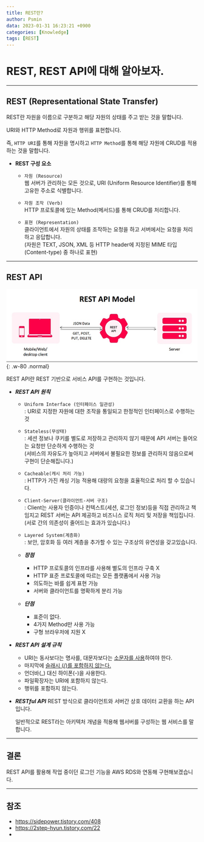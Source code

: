 ```yaml
---
title: REST란?
author: Psmin
data: 2023-01-31 16:23:21 +0900
categories: [Knowledge]
tags: [REST]
---
```


# REST, REST API에 대해 알아보자.

---

## REST (Representational State Transfer)

REST란 자원을 이름으로 구분하고 해당 자원의 상태를 주고 받는 것을 말합니다.

URI와 HTTP Method로 자원과 행위를 표현합니다.

즉, `HTTP URI`를 통해 자원을 명시하고 `HTTP Method`를 통해 해당 자원에 CRUD를 적용하는 것을 말합니다.

- **REST 구성 요소**

  - `자원 (Resource)`  
    웹 서버가 관리하는 모든 것으로, URI (Uniform Resource Identifier)를 통해 고유한 주소로 식별합니다.

  - `자원 조작 (Verb)`  
    HTTP 프로토콜에 있는 Method(메서드)를 통해 CRUD를 처리합니다.

  - `표현 (Representation)`  
    클라이언트에서 자원의 상태를 조작하는 요청을 하고 서버에서는 요청을 처리하고 응답합니다.  
    (자원은 TEXT, JSON, XML 등 HTTP header에 지정된 MIME 타입(Content-type) 중 하나로 표현)

---

## REST API

![rest-api-model](/assets/img/rest-api-model.png){: .w-80 .normal}

REST API란 REST 기반으로 서비스 API를 구현하는 것입니다.

- **_REST API 원칙_**

  - `Uniform Interface (인터페이스 일관성)`  
    : URI로 지정한 자원에 대한 조작을 통일되고 한정적인 인터페이스로 수행하는 것

  - `Stateless(무상태)`  
    : 세션 정보나 쿠키를 별도로 저장하고 관리하지 않기 때문에 API 서버는 들어오는 요청만 단순하게 수행하는 것  
    (서비스의 자유도가 높아지고 서버에서 불필요한 정보를 관리하지 않음으로써 구현이 단순해집니다.)

  - `Cacheable(캐시 처리 가능)`  
    : HTTP가 가진 캐싱 기능 적용해 대량의 요청을 효율적으로 처리 할 수 있습니다.

  - `Client-Server(클라이언트-서버 구조)`  
    : Client는 사용자 인증이나 컨텍스트(세션, 로그인 정보)등을 직접 관리하고 책임지고 REST 서버는 API 제공하고 비즈니스 로직 처리 및 저장을 책임집니다.
    (서로 간의 의존성이 줄어드는 효과가 있습니다.)

  - `Layered System(계층화)`  
    : 보안, 암호화 등 여러 계층을 추가할 수 있는 구조상의 유연성을 갖고있습니다.

  - **_장점_**

    - HTTP 프로토콜의 인프라를 사용해 별도의 인프라 구축 X
    - HTTP 표준 프로토콜에 따르는 모든 플랫폼에서 사용 가능
    - 의도하는 바를 쉽게 표현 가능
    - 서버와 클라이언트를 명확하게 분리 가능

  - **_단점_**
    - 표준이 없다.
    - 4가지 Method만 사용 가능
    - 구형 브라우저에 지원 X

- **_REST API 설계 규칙_**

  - URI는 동사보다는 명사를, 대문자보다는 <u>소문자를 사용</u>하여야 한다.
  - 마지막에 <u>슬래시 (/)를 포함하지 않는다.</u>
  - 언더바(\_) 대신 하이폰(-)을 사용한다.
  - 파일확장자는 URI에 포함하지 않는다.
  - 행위를 포함하지 않는다.

- **_RESTful API_**
  REST 방식으로 클라이언트와 서버간 상호 데이터 교환을 하는 API입니다.

  일반적으로 REST라는 아키텍처 개념을 적용해 웹서버를 구성하는 웹 서비스를 말합니다.

---

## 결론

REST API를 활용해 작업 중이던 로그인 기능을 AWS RDS와 연동해 구현해보겠습니다.

---

## 참조

- <https://sidepower.tistory.com/408>
- <https://2step-hyun.tistory.com/22>
-
